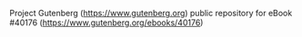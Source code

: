 Project Gutenberg (https://www.gutenberg.org) public repository for eBook #40176 (https://www.gutenberg.org/ebooks/40176)

